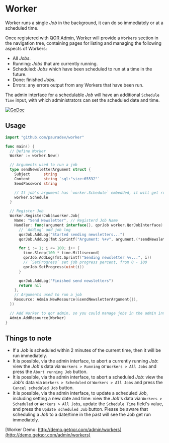 # Worker

Worker runs a single *Job* in the background, it can do so immediately or at a scheduled time.

Once registered with [QOR Admin](http://github.com/pauradev/admin), [Worker](https://github.com/pauradev/worker) will provide a `Workers` section in the navigation tree, containing pages for listing and managing the following aspects of Workers:

  - All *Jobs*.
  - Running: *Jobs* that are currently running.
  - Scheduled: *Jobs* which have been scheduled to run at a time in the future.
  - Done: finished *Jobs*.
  - Errors: any errors output from any Workers that have been run.

The admin interface for a schedulable *Job* will have an additional `Schedule Time` input, with which administrators can set the scheduled date and time.

[![GoDoc](https://godoc.org/github.com/pauradev/worker?status.svg)](https://godoc.org/github.com/pauradev/worker)

## Usage

```go
import "github.com/pauradev/worker"

func main() {
  // Define Worker
  Worker := worker.New()

  // Arguments used to run a job
  type sendNewsletterArgument struct {
    Subject      string
    Content      string `sql:"size:65532"`
    SendPassword string

    // If job's argument has `worker.Schedule` embedded, it will get run at a scheduled time
    worker.Schedule
  }

  // Register Job
  Worker.RegisterJob(&worker.Job{
    Name: "Send Newsletter", // Registerd Job Name
    Handler: func(argument interface{}, qorJob worker.QorJobInterface) error {
      // `AddLog` add job log
      qorJob.AddLog("Started sending newsletters...")
      qorJob.AddLog(fmt.Sprintf("Argument: %+v", argument.(*sendNewsletterArgument)))

      for i := 1; i <= 100; i++ {
        time.Sleep(100 * time.Millisecond)
        qorJob.AddLog(fmt.Sprintf("Sending newsletter %v...", i))
        // `SetProgress` set job progress percent, from 0 - 100
        qorJob.SetProgress(uint(i))
      }

      qorJob.AddLog("Finished send newsletters")
      return nil
    },
    // Arguments used to run a job
    Resource: Admin.NewResource(&sendNewsletterArgument{}),
  })

  // Add Worker to qor admin, so you could manage jobs in the admin interface
  Admin.AddResource(Worker)
}
```

## Things to note

- If a *Job* is scheduled within 2 minutes of the current time, then it will be run immediately.
- It is possible, via the admin interface, to abort a currently running *Job*: view the *Job*'s data via `Workers > Running` or `Workers > All Jobs` and press the `Abort running Job` button.
- It is possible, via the admin interface, to abort a scheduled *Job*: view the *Job*'s data via `Workers > Scheduled` or `Workers > All Jobs` and press the `Cancel scheduled Job` button.
- It is possible, via the admin interface, to update a scheduled *Job*, including setting a new date and time: view the *Job*'s data via `Workers > Scheduled` or `Workers > All Jobs`, update the `Schedule Time` field's value, and press the `Update scheduled Job` button. Please be aware that scheduling a *Job* to a date/time in the past will see the Job get run immediately.

[Worker Demo:  http://demo.getqor.com/admin/workers](http://demo.getqor.com/admin/workers)
